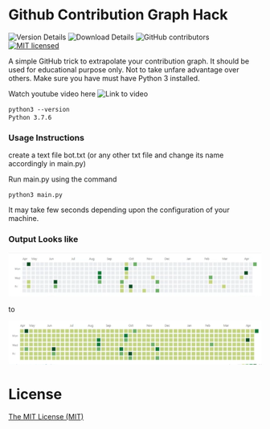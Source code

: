 # Github Contribution Graph Hack

![Version Details](https://img.shields.io/badge/version-1.0-brightgreen.svg)
![Download Details](https://img.shields.io/github/downloads/mohitesh07/github-hack/total.svg)
![GitHub contributors](https://img.shields.io/github/contributors/mohitesh07/github-hack.svg)
[![MIT licensed](https://img.shields.io/badge/license-MIT-blue.svg)](./LICENSE)

A simple GitHub trick to extrapolate your contribution graph. It should be used for educational purpose only. Not to take unfare advantage over others.
Make sure you have must have Python 3 installed.

Watch youtube video here ![Link to video](https://youtu.be/gGHLcr3CQos)

```
python3 --version
Python 3.7.6

```

### Usage Instructions
create a text file bot.txt (or any other txt file and change its name accordingly in main.py)

Run main.py using the command 
```
python3 main.py

```
It may take few seconds depending upon the configuration of your machine.

### Output Looks like
![before](images/before.png)

to

![after](images/after.png)

# License

[The MIT License (MIT)](LICENSE)
